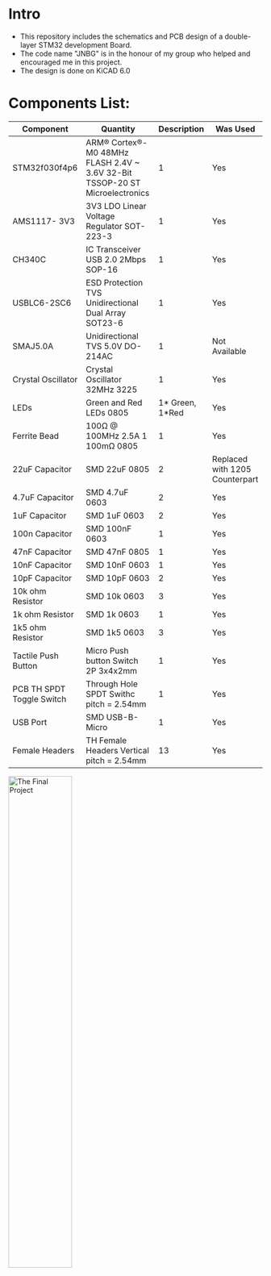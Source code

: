 # Intro
- This repository includes the schematics and PCB design of a double-layer STM32 development Board.
- The code name "JNBG" is in the honour of my group who helped and encouraged me in this project.
- The design is done on KiCAD 6.0
# Components List:
|Component|Quantity|Description| Was Used|
|----|-----|-------|-------|
|STM32f030f4p6|ARM® Cortex®-M0 48MHz FLASH 2.4V ~ 3.6V 32-Bit TSSOP-20 ST Microelectronics|1|Yes|
|AMS1117- 3V3| 3V3 LDO Linear Voltage Regulator  SOT-223-3|1|Yes|
|CH340C|IC Transceiver USB 2.0 2Mbps SOP-16|1|Yes|
|USBLC6-2SC6|ESD Protection TVS Unidirectional Dual Array SOT23-6|1|Yes|
|SMAJ5.0A|Unidirectional TVS 5.0V DO-214AC|1|Not Available|
|Crystal Oscillator|Crystal Oscillator 32MHz 3225|1|Yes|
|LEDs|Green and Red LEDs 0805|1* Green, 1*Red|Yes|
|Ferrite Bead|100Ω @ 100MHz 2.5A 1 100mΩ 0805|1|Yes|
|22uF Capacitor|SMD 22uF 0805|2|Replaced with 1205 Counterpart|
|4.7uF Capacitor|SMD 4.7uF 0603|2|Yes|
|1uF Capacitor|SMD 1uF 0603|2|Yes|
|100n Capacitor|SMD 100nF 0603|1|Yes|
|47nF Capacitor|SMD 47nF 0805|1|Yes|
|10nF Capacitor|SMD 10nF 0603|1|Yes|
|10pF Capacitor|SMD 10pF 0603|2|Yes|
|10k ohm Resistor|SMD 10k 0603|3|Yes|
|1k ohm Resistor|SMD 1k 0603|1|Yes|
|1k5 ohm Resistor|SMD 1k5 0603|3|Yes|
|Tactile Push Button|Micro Push button Switch 2P 3x4x2mm|1|Yes|
|PCB TH SPDT Toggle Switch| Through Hole SPDT Swithc pitch = 2.54mm |1|Yes|
|USB Port|SMD USB-B-Micro |1|Yes|
|Female Headers|TH Female Headers Vertical pitch = 2.54mm|13|Yes|

<img src = "C:\Users\User\Downloads\Final_Product.png" title = "The Final Project" width="50%" height="50%" >


